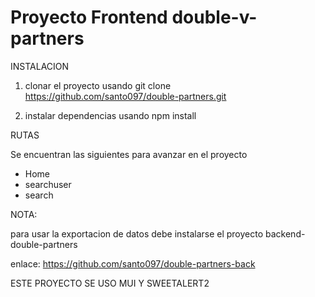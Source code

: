 # Proyecto Frontend double-v-partners

INSTALACION

1. clonar el proyecto usando git clone https://github.com/santo097/double-partners.git

2. instalar dependencias usando npm install

RUTAS

Se encuentran las siguientes para avanzar en el proyecto
- Home
- searchuser
- search

NOTA: 

para usar la exportacion de datos debe instalarse el proyecto backend-double-partners

enlace: https://github.com/santo097/double-partners-back

ESTE PROYECTO SE USO MUI Y SWEETALERT2 
